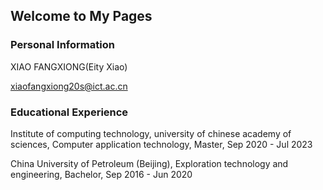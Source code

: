 ## Welcome to My Pages

### Personal Information
XIAO FANGXIONG(Eity Xiao)

xiaofangxiong20s@ict.ac.cn

### Educational Experience
Institute of computing technology, university of chinese academy of sciences, Computer application technology, Master, Sep 2020 - Jul 2023

China University of Petroleum (Beijing), Exploration technology and engineering, Bachelor, Sep 2016 - Jun 2020



